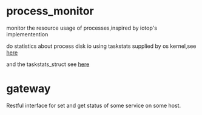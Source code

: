 process_monitor
===============

monitor the resource usage of processes,inspired by iotop's implementention

do statistics about process disk io using taskstats supplied by os kernel,see [here](https://www.kernel.org/doc/Documentation/accounting/taskstats.txt)

and the taskstats_struct see [here](https://www.kernel.org/doc/Documentation/accounting/taskstats-struct.txt)

gateway
=======

Restful interface for set and get status of some service on some host.
